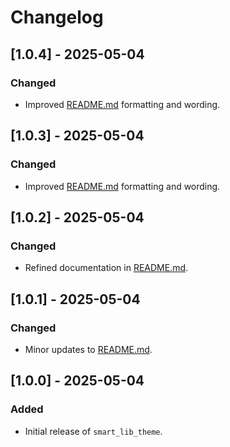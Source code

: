 # Changelog

## [1.0.4] - 2025-05-04

### Changed
- Improved [README.md](README.md) formatting and wording.

## [1.0.3] - 2025-05-04

### Changed
- Improved [README.md](README.md) formatting and wording.

## [1.0.2] - 2025-05-04

### Changed
- Refined documentation in [README.md](README.md).

## [1.0.1] - 2025-05-04

### Changed
- Minor updates to [README.md](README.md).

## [1.0.0] - 2025-05-04

### Added
- Initial release of `smart_lib_theme`.